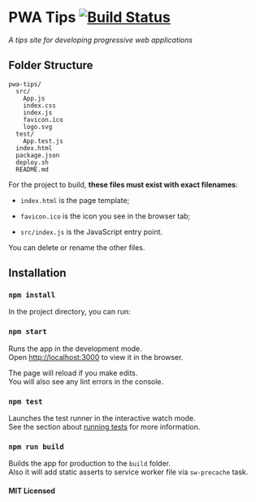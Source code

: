 # PWA Tips [![Build Status](https://travis-ci.org/code-kotis/pwa-tips.svg?branch=master)](https://travis-ci.org/code-kotis/pwa-tips)

*A tips site for developing progressive web applications*

## Folder Structure

```
pwa-tips/
  src/
    App.js
    index.css
    index.js
    favicon.ico
    logo.svg
  test/
    App.test.js
  index.html
  package.json
  deploy.sh
  README.md
```

For the project to build, **these files must exist with exact filenames**:

* `index.html` is the page template;

* `favicon.ico` is the icon you see in the browser tab;

* `src/index.js` is the JavaScript entry point.

You can delete or rename the other files.

## Installation

### `npm install`

In the project directory, you can run:

### `npm start`

Runs the app in the development mode.<br>
Open [http://localhost:3000](http://localhost:3000) to view it in the browser.

The page will reload if you make edits.<br>
You will also see any lint errors in the console.

### `npm test`

Launches the test runner in the interactive watch mode.  
See the section about [running tests](#running-tests) for more information.

### `npm run build`

Builds the app for production to the `build` folder.<br>
Also it will add static asserts to service worker file via `sw-precache` task.

#### MIT Licensed
